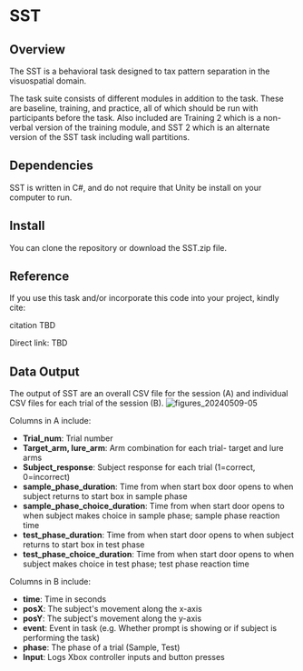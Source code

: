 # SST

## Overview 
The SST is a behavioral task designed to tax pattern separation in the visuospatial domain.  

 The task suite consists of different modules in addition to the task. These are baseline, training, and practice, all of which should be run with participants before the task. Also included are Training 2 which is a non-verbal version of the training module, and SST 2 which is an alternate version of the SST task including wall partitions. 

## Dependencies 
SST is written in C#, and do not require that Unity be install on your computer to run.

## Install 
You can clone the repository or download the SST.zip file. 



## Reference
If you use this task and/or incorporate this code into your project, kindly cite:

citation TBD

Direct link: TBD

## Data Output 
The output of SST are an overall CSV file for the session (A) and individual CSV files for each trial of the session (B). 
![figures_20240509-05](https://github.com/Spatial-Similarity-Task/SST/assets/169395756/592d9cf8-962a-42bc-9eaf-0ce30ad24928)

Columns in A include: 
- **Trial_num**: Trial number
- **Target_arm, lure_arm**: Arm combination for each trial- target and lure arms
- **Subject_response**: Subject response for each trial (1=correct, 0=incorrect)
- **sample_phase_duration**: Time from when start box door opens to when subject returns to start box in sample phase
- **sample_phase_choice_duration**: Time from when start door opens to when subject makes choice in sample phase; sample phase reaction time
- **test_phase_duration**: Time from when start door opens to when subject returns to start box in test phase
- **test_phase_choice_duration**: Time from when start door opens to when subject makes choice in test phase; test phase reaction time

Columns in B include: 
- **time**: Time in seconds
- **posX**: The subject's movement along the x-axis
- **posY**: The subject's movement along the y-axis
- **event**: Event in task (e.g. Whether prompt is showing or if subject is performing the task)
- **phase**: The phase of a trial (Sample, Test)
- **Input**: Logs Xbox controller inputs and button presses 
